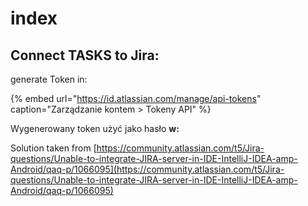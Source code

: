 # index

## Connect TASKS to Jira:

generate Token in:

{% embed url="https://id.atlassian.com/manage/api-tokens" caption="Zarządzanie kontem > Tokeny API" %}

Wygenerowany token użyć jako hasło **w:**

Solution taken from [https://community.atlassian.com/t5/Jira-questions/Unable-to-integrate-JIRA-server-in-IDE-IntelliJ-IDEA-amp-Android/qaq-p/1066095](https://community.atlassian.com/t5/Jira-questions/Unable-to-integrate-JIRA-server-in-IDE-IntelliJ-IDEA-amp-Android/qaq-p/1066095)

